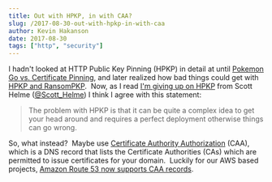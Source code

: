 ```yaml
---
title: Out with HPKP, in with CAA?
slug: /2017-08-30-out-with-hpkp-in-with-caa
author: Kevin Hakanson
date: 2017-08-30
tags: ["http", "security"]
---
```

I hadn't looked at HTTP Public Key Pinning (HPKP) in detail at until [Pokemon Go vs. Certificate Pinning](../2016-07-11-pokemon-go-vs-certificate-pinning), and later realized how bad things could get with [HPKP and RansomPKP](../2016-09-06-hpkp-and-ransompkp).  Now, as I read [I'm giving up on HPKP](https://scotthelme.co.uk/im-giving-up-on-hpkp/) from Scott Helme ([@Scott\_Helme](https://twitter.com/Scott_Helme)) I think I agree with this statement:

> The problem with HPKP is that it can be quite a complex idea to get your head around and requires a perfect deployment otherwise things can go wrong.

So, what instead?  Maybe use [Certificate Authority Authorization](https://scotthelme.co.uk/certificate-authority-authorization/) (CAA), which is a DNS record that lists the Certificate Authorities (CAs) which are permitted to issue certificates for your domain.  Luckily for our AWS based projects, [Amazon Route 53 now supports CAA records](https://aws.amazon.com/about-aws/whats-new/2017/08/amazon-route-53-now-supports-caa-records/).